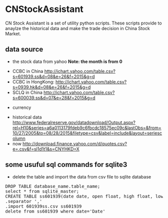 # CNStockAssistant #
CN Stock Assistant is a set of utility python scripts.
These scripts provide to anaylze the historical data and make the trade decision in China Stock Market.


## data source ##
* the stock data from yahoo
**Note: the month is from 0**
 + CCBC in China
 http://ichart.yahoo.com/table.csv?s=601939.ss&d=08&e=26&f=2015&g=d
 + CCBC in HongKong:
 http://ichart.yahoo.com/table.csv?s=0939.hk&d=08&e=26&f=2015&g=d
 + SCLQ in China
 http://ichart.yahoo.com/table.csv?s=600039.ss&d=07&e=28&f=2015&g=d
* currency
 + historical data
 http://www.federalreserve.gov/datadownload/Output.aspx?rel=H10&series=a6a0113179fdeb9c6fbcdc18575ec09c&lastObs=&from=10/27/2005&to=08/28/2015&filetype=csv&label=include&layout=seriescolumn
 + now
http://download.finance.yahoo.com/d/quotes.csv?e=.csv&f=sl1d1t1&s=CNYHKD=X

## some usuful sql commands for sqlite3 ##
* delete the table and import the data from csv file to sqlite database
<pre>
DROP TABLE database_name.table_name;
select * from sqlite_master;
CREATE TABLE ss601939(date date, open float, high float, low float, close float,volume int, adj float);
.separator ','
.import 601939ss.csv ss601939
delete from ss601939 where date='Date'
</pre>

